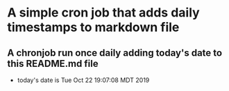 A simple cron job that adds daily timestamps to markdown file
============================================================
## A chronjob run once daily adding today's date to this README.md file
* today's date is Tue Oct 22 19:07:08 MDT 2019
